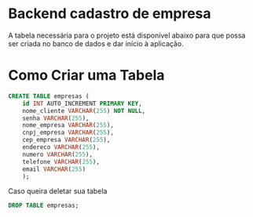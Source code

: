 # Backend cadastro de empresa

A tabela necessária para o projeto está disponível abaixo para que possa ser criada no banco de dados e dar início à aplicação.

# Como Criar uma Tabela

```sql
CREATE TABLE empresas (
    id INT AUTO_INCREMENT PRIMARY KEY,
    nome_cliente VARCHAR(255) NOT NULL,
    senha VARCHAR(255),
    nome_empresa VARCHAR(255),
    cnpj_empresa VARCHAR(255),
    cep_empresa VARCHAR(255),
    endereco VARCHAR(255),
    numero VARCHAR(255),
    telefone VARCHAR(255),
    email VARCHAR(255)
    );
```

Caso queira deletar sua tabela

```sql
DROP TABLE empresas;
```
